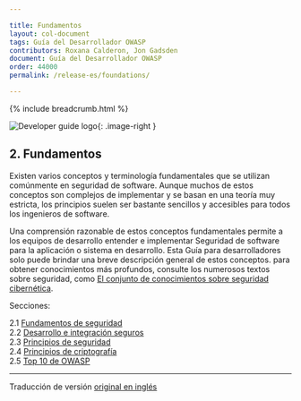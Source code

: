```yaml
---

title: Fundamentos
layout: col-document
tags: Guía del Desarrollador OWASP
contributors: Roxana Calderon, Jon Gadsden
document: Guía del Desarrollador OWASP
order: 44000
permalink: /release-es/foundations/

---
```


{% include breadcrumb.html %}

<style type="text/css">
.image-right {
  height: 180px;
  display: block;
  margin-left: auto;
  margin-right: auto;
  float: right;
}
</style>

![Developer guide logo](../../assets/images/dg_logo.png "OWASP Developer Guide"){: .image-right }

## 2. Fundamentos

Existen varios conceptos y terminología fundamentales que se utilizan comúnmente en seguridad de software.
Aunque muchos de estos conceptos son complejos de implementar y se basan en una teoría muy estricta,
los principios suelen ser bastante sencillos y accesibles para todos los ingenieros de software.

Una comprensión razonable de estos conceptos fundamentales permite a los equipos de desarrollo entender e implementar
Seguridad de software para la aplicación o sistema en desarrollo.
Esta Guía para desarrolladores solo puede brindar una breve descripción general de estos conceptos.
para obtener conocimientos más profundos, consulte los numerosos textos sobre seguridad, como [El conjunto de conocimientos sobre seguridad cibernética][cbok].

Secciones:

2.1 [Fundamentos de seguridad](01-security-fundamentals.md)  
2.2 [Desarrollo e integración seguros](02-secure-development.md)  
2.3 [Principios de seguridad](03-security-principles.md)  
2.4 [Principios de criptografía](04-crypto-principles.md)  
2.5 [Top 10 de OWASP](05-top-ten.md)  

----

Traducción de versión [original en inglés][release0400]

[cbok]: https://www.cybok.org/
[release0400]: https://github.com/OWASP/www-project-developer-guide/blob/main/release/04-foundations/toc.md
